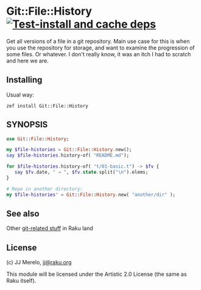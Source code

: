 # Git::File::History [![Test-install and cache deps](https://github.com/JJ/raku-git-file-history/actions/workflows/test.yaml/badge.svg)](https://github.com/JJ/raku-git-file-history/actions/workflows/test.yaml)

Get all versions of a file in a git repository. Main use case for this is 
when you use the repository for storage, and want to examine the progression 
of some files. Or whatever. I don't really know, it was an itch I had to 
scratch and here we are.

## Installing

Usual way:

    zef install Git::File::History

## SYNOPSIS

```raku
use Git::File::History;

my $file-histories = Git::File::History.new();
say $file-histories.history-of( "README.md");

for $file-histories.history-of( "t/01-basic.t") -> $fv {
   say $fv.date, " → ", $fv.state.split("\n").elems;
}

# Repo in another directory:
my $file-histories' = Git::File::History.new( "another/dir" );
```

## See also

Other [git-related stuff](https://raku.land/?q=git) in Raku land

## License

(c) JJ Merelo, jj@raku.org

This module will be licensed under the Artistic 2.0 License (the same as Raku itself).
